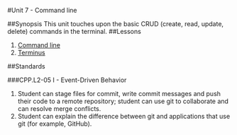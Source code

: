 #Unit 7 - Command line

##Synopsis
This unit touches upon the basic CRUD (create, read, update, delete) commands in the terminal. 
##Lessons

1. [Command line](lessons/1-commandline)
2. [Terminus](lessons/2-terminus)

##Standards

###CPP.L2-05 I - Event-Driven Behavior
1. Student	can stage	files	for	commit,	write	commit	messages	and	push	their	code	to	a	remote	repository; student	can	use git to	collaborate	and	can	resolve	merge	conflicts.
2. Student	can	explain	the	difference	between	git	and	applications	that	use	git	(for	example,	GitHub).

